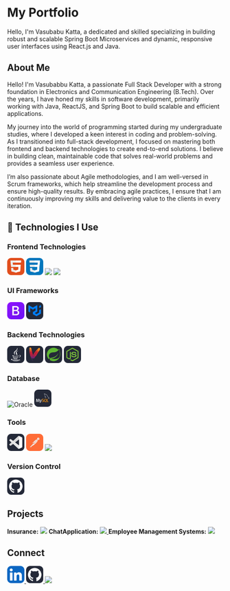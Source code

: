 # My Portfolio
Hello, I'm Vasubabu Katta, a dedicated and skilled specializing in building robust and scalable Spring Boot Microservices and dynamic, responsive user interfaces using React.js and Java.

## About Me
Hello! I'm Vasubabbu Katta, a passionate Full Stack Developer with a strong foundation in Electronics and Communication Engineering (B.Tech). Over the years, I have honed my skills in software development, primarily working with Java, ReactJS, and Spring Boot to build scalable and efficient applications.

My journey into the world of programming started during my undergraduate studies, where I developed a keen interest in coding and problem-solving. As I transitioned into full-stack development, I focused on mastering both frontend and backend technologies to create end-to-end solutions. I believe in building clean, maintainable code that solves real-world problems and provides a seamless user experience.

I’m also passionate about Agile methodologies, and I am well-versed in Scrum frameworks, which help streamline the development process and ensure high-quality results. By embracing agile practices, I ensure that I am continuously improving my skills and delivering value to the clients in every iteration.

## 🚀 Technologies I Use

### Frontend Technologies  
<p align="left">
  <img src="https://github.com/tandpfun/skill-icons/blob/main/icons/HTML.svg" width="40">
  <img src="https://github.com/tandpfun/skill-icons/blob/main/icons/CSS.svg" width="40">
  <img src="https://upload.wikimedia.org/wikipedia/commons/6/6a/JavaScript-logo.png" width="40">
  <img src="https://upload.wikimedia.org/wikipedia/commons/a/a7/React-icon.svg" width="40">
</p>

### UI Frameworks  
<p align="left">
  <img src="https://github.com/tandpfun/skill-icons/blob/main/icons/Bootstrap.svg" width="40">
  <img src="https://github.com/tandpfun/skill-icons/blob/main/icons/MaterialUI-Dark.svg" width="40">
</p>

### Backend Technologies  
<p align="left">
  <img src="https://raw.githubusercontent.com/tandpfun/skill-icons/65dea6c4eaca7da319e552c09f4cf5a9a8dab2c8/icons/Java-Dark.svg" width="40">
  <img src="https://raw.githubusercontent.com/tandpfun/skill-icons/65dea6c4eaca7da319e552c09f4cf5a9a8dab2c8/icons/Maven-Dark.svg" width="40">
  <img src="https://raw.githubusercontent.com/tandpfun/skill-icons/65dea6c4eaca7da319e552c09f4cf5a9a8dab2c8/icons/Spring-Dark.svg" width="40">
  <img src="https://raw.githubusercontent.com/tandpfun/skill-icons/65dea6c4eaca7da319e552c09f4cf5a9a8dab2c8/icons/NodeJS-Dark.svg" width="40">
</p>

### Database
<p align="left">
  <img src="https://upload.wikimedia.org/wikipedia/commons/5/50/Oracle_logo.svg" width="40" title="Oracle"> 
  <img src="https://raw.githubusercontent.com/tandpfun/skill-icons/65dea6c4eaca7da319e552c09f4cf5a9a8dab2c8/icons/MySQL-Dark.svg" width="40" title="MySQL"> 
</p>

### Tools
<p align="left">
  <img src="https://github.com/tandpfun/skill-icons/blob/main/icons/VSCode-Dark.svg" width="40"> 
  <img src="https://raw.githubusercontent.com/tandpfun/skill-icons/65dea6c4eaca7da319e552c09f4cf5a9a8dab2c8/icons/Postman.svg" width="40"> 
  <img src="https://raw.githubusercontent.com/tandpfun/skill-icons/65dea6c4eaca7da319e552c09f4cf5a9a8dab2c8/icons/Sublime-Dark.svg" width="40"> 
</p>

### Version Control
<p align="left">
  <img src="https://raw.githubusercontent.com/tandpfun/skill-icons/65dea6c4eaca7da319e552c09f4cf5a9a8dab2c8/icons/Github-Dark.svg" width="40"> 
</p>

## Projects
**Insurance:** [<img src="https://www.google.com/url?sa=i&url=https%3A%2F%2Fwww.pngwing.com%2Fen%2Fsearch%3Fq%3Dinsurance&psig=AOvVaw3m9vWNcn9suxgs0qDSVyDd&ust=1740130391745000&source=images&cd=vfe&opi=89978449&ved=0CBEQjRxqFwoTCLDe5IP50YsDFQAAAAAdAAAAABAE" width="40">](https://github.com/VASUBABUKATTA/insurance)
**ChatApplication:** [ <img src="https://www.google.com/imgres?q=chat%20Application%20image%20png&imgurl=https%3A%2F%2Fimg.lovepik.com%2Felement%2F45010%2F0773.png_860.png&imgrefurl=https%3A%2F%2Flovepik.com%2Fimages%2Fpng-chat-app-icon.html&docid=lGtxoux5cIp4OM&tbnid=kbhXKYBLdLwzZM&vet=12ahUKEwiy0oCj-dGLAxXzTGwGHXQBNHIQM3oECFsQAA..i&w=860&h=860&hcb=2&ved=2ahUKEwiy0oCj-dGLAxXzTGwGHXQBNHIQM3oECFsQAA" width="40"> ](https://github.com/VASUBABUKATTA/ChatAplication-Frontend)
**Employee Management Systems:** [<img src="https://www.google.com/imgres?q=employee%20management%20system%20project%20icon%20png&imgurl=https%3A%2F%2Fstatic.vecteezy.com%2Fsystem%2Fresources%2Fpreviews%2F009%2F170%2F419%2Fnon_2x%2Fa-unique-design-icon-of-employee-management-vector.jpg&imgrefurl=https%3A%2F%2Fwww.vecteezy.com%2Fvector-art%2F9170419-a-unique-design-icon-of-employee-management&docid=lXSpD-KOuGpnnM&tbnid=b_YLoIryK7LEFM&vet=12ahUKEwjijILJ-dGLAxX9V2wGHXO3BX8QM3oECBwQAA..i&w=980&h=980&hcb=2&ved=2ahUKEwjijILJ-dGLAxX9V2wGHXO3BX8QM3oECBwQAA" width="40">](https://github.com/VASUBABUKATTA/EmployeeManagementApplication)

## Connect
[ <img src="https://raw.githubusercontent.com/tandpfun/skill-icons/65dea6c4eaca7da319e552c09f4cf5a9a8dab2c8/icons/LinkedIn.svg" width="40"> ](https://www.linkedin.com/in/katta-vasubabu-6b5142229/)
[ <img src="https://raw.githubusercontent.com/tandpfun/skill-icons/65dea6c4eaca7da319e552c09f4cf5a9a8dab2c8/icons/Github-Dark.svg" width="40"> ](https://github.com/VASUBABUKATTA) 
[ <img src="https://www.citypng.com/public/uploads/preview/download-black-male-user-profile-icon-png-701751695035033bwdeymrpov.png" width="40"> ](https://github.com/VASUBABUKATTA)
